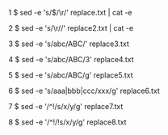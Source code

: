 1
$ sed -e 's/$/\r/' replace.txt | cat -e

2
$ sed -e 's/\r//' replace2.txt | cat -e

3
$ sed -e 's/abc/ABC/' replace3.txt

4
$ sed -e 's/abc/ABC/3' replace4.txt

5
$ sed -e 's/abc/ABC/g' replace5.txt

6
$ sed -e 's/aaa\|bbb\|ccc/xxx/g' replace6.txt

7
$ sed -e '/^!/s/x/y/g' replace7.txt

8
$ sed -e '/^!/!s/x/y/g' replace8.txt

